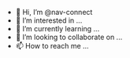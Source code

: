 - 👋 Hi, I’m @nav-connect
- 👀 I’m interested in ...
- 🌱 I’m currently learning ...
- 💞️ I’m looking to collaborate on ...
- 📫 How to reach me ...

<!---
nav-connect/nav-connect is a ✨ special ✨ repository because its `README.md` (this file) appears on your GitHub profile.
You can click the Preview link to take a look at your changes.
--->
